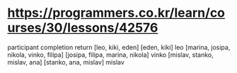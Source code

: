 
# https://programmers.co.kr/learn/courses/30/lessons/42576

participant	                            completion	                        return
[leo, kiki, eden]	                    [eden, kiki]	                    leo
[marina, josipa, nikola, vinko, filipa]	[josipa, filipa, marina, nikola]	vinko
[mislav, stanko, mislav, ana]	        [stanko, ana, mislav]	            mislav

